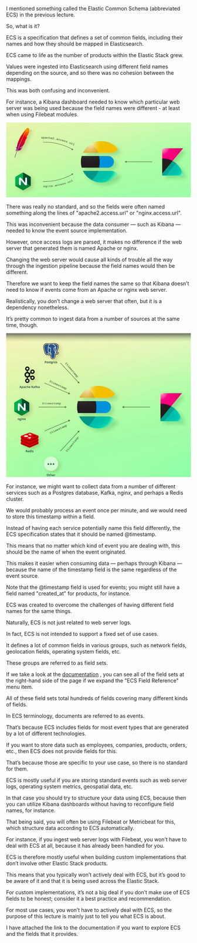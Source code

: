 I mentioned something called the Elastic Common Schema (abbreviated ECS) in the previous lecture.

So, what is it?

 ECS is a specification that defines a set of common fields, including their names and how they should be mapped in Elasticsearch.

ECS came to life as the number of products within the Elastic Stack grew.

Values were ingested into Elasticsearch using different field names depending on the source,  and so there was no cohesion between the mappings.

This was both confusing and inconvenient.

For instance, a Kibana dashboard needed to know which particular web server was being used because the field names were different - at least when using Filebeat modules.

![](images/2022-09-16_23-25.png)

There was really no standard, and so the fields were often named something along the lines of "apache2.access.url" or "nginx.access.url".

This was inconvenient because the data consumer — such as Kibana — needed to know the event source implementation.

However, once access logs are parsed, it makes no difference if the web server that generated them is named Apache or nginx.

Changing the web server would cause all kinds of trouble all the way through the ingestion pipeline because the field names would then be different.

Therefore we want to keep the field names the same so that Kibana doesn’t need to know if events come from an Apache or nginx web server.

Realistically, you don’t change a web server that often, but it is a dependency nonetheless.

It’s pretty common to ingest data from a number of sources at the same time, though.

![](images/2022-09-16_23-26.png)

For instance, we might want to collect data from a number of different services such as a Postgres database, Kafka, nginx, and perhaps a Redis cluster.

We would probably process an event once per minute, and we would need to store this timestamp within a field.

Instead of having each service potentially name this field differently, the ECS specification states that it should be named @timestamp.

This means that no matter which kind of event you are dealing with, this should be the name of when the event originated.

This makes it easier when consuming data — perhaps through Kibana — because the name of the timestamp field is the same regardless of the event source.

Note that the @timestamp field is used for events; you might still have a field named  "created_at" for products, for instance.

ECS was created to overcome the challenges of having different field names for the same things.

Naturally, ECS is not just related to web server logs.

In fact, ECS is not intended to support a fixed set of use cases.

It defines a lot of common fields in various groups, such as network fields, geolocation fields, operating system fields, etc.

These groups are referred to as field sets.

If we take a look at the [documentation](https://www.elastic.co/guide/en/ecs/current/ecs-reference.html) , you can see all of the field sets at the right-hand side of the page if we expand the "ECS Field Reference" menu item.

All of these field sets total hundreds of fields covering many different kinds of fields.

In ECS terminology, documents are referred to as events.

That’s because ECS includes fields for most event types that are generated by a lot of different technologies.

If you want to store data such as employees, companies, products, orders, etc., then ECS does not provide fields for this.

That’s because those are specific to your use case, so there is no standard for them.

ECS is mostly useful if you are storing standard events such as web server logs, operating system metrics, geospatial data, etc.

In that case you should try to structure your data using ECS, because then you can utilize Kibana dashboards without having to reconfigure field names, for instance.

That being said, you will often be using Filebeat or Metricbeat for this, which structure data according to ECS automatically.

For instance, if you ingest web server logs with Filebeat, you won’t have to deal with ECS at all, because it has already been handled for you.

ECS is therefore mostly useful when building custom implementations that don’t involve other Elastic Stack products.

This means that you typically won’t actively deal with ECS, but it’s good to be aware of it and that it is being used across the Elastic Stack.

For custom implementations, it’s not a big deal if you don’t make use of ECS fields to be honest; consider it a best practice and recommendation.

For most use cases, you won’t have to actively deal with ECS, so the purpose of this lecture is mainly just to tell you what ECS is about.

I have attached the link to the documentation if you want to explore ECS and the fields that it provides.

